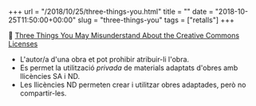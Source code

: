 +++
url = "/2018/10/25/three-things-you.html"
title = ""
date = "2018-10-25T11:50:00+00:00"
slug = "three-things-you"
tags = ["retalls"]
+++

📎 [Three Things You May Misunderstand About the Creative Commons Licenses](https://opencontent.org/blog/archives/5735)

  - L'autor/a d'una obra et pot prohibir atribuir-li l'obra.
  - Es permet la utilització *privada* de materials adaptats d'obres amb llicències SA i ND.
  - Les llicències ND permeten crear i utilitzar obres adaptades, però no compartir-les.
